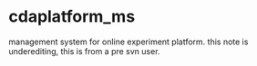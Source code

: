 # cdaplatform_ms
management system for online experiment platform. this note is underediting, this is from a pre svn user.
